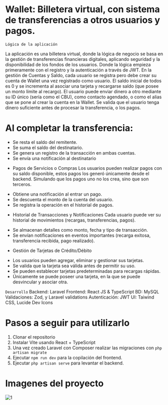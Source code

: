 # Wallet: Billetera virtual, con sistema de transferencias a otros usuarios y pagos. 
``
Lógica de la aplicación
``

La aplicación es una billetera virtual, donde la lógica de negocio se basa en la gestión de transferencias financieras digitales, aplicando seguridad y la disponibilidad de los fondos
de los usuarios. Donde la lógica empieza primeramente con el registro y la autenticación a través de JWT.
En la gestión de Cuentas y Saldo, cada usuario se registra pero debe crear su cuenta de Wallet una vez registrado como usuario. El saldo inicial de todos es 0 y se incrementa al asociar una tarjeta
y recargarse saldo (que posee un monto límite al recargo).
El usuario puede enviar dinero a otro mediante su ID único (sería como el CBU), como contacto agendado, o como el alias que se pone al crear la cuenta en la Wallet. Se valida que el usuario tenga
dinero suficiente antes de procesar la transferencia, o los pagos.

# Al completar la transferencia:
- Se resta el saldo del remitente.
- Se suma el saldo del destinatario.
- Se genera un registro de la transacción en ambas cuentas.
- Se envía una notificación al destinatario

* Pagos de Servicios o Compras
Los usuarios pueden realizar pagos con su saldo disponible, estos pagos los generó únicamente desde el backend. Simulando que los pagos uno no los crea, sino que son terceros.

- Obtiene una notificación al entrar un pago.
- Se descuenta el monto de la cuenta del usuario.
- Se registra la operación en el historial de pagos.

* Historial de Transacciones y Notificaciones
Cada usuario puede ver su historial de movimientos (recargas, transferencias, pagos).

- Se almacenan detalles como monto, fecha y tipo de transacción.
- Se envían notificaciones en eventos importantes (recarga exitosa, transferencia recibida, pago realizado).

* Gestión de Tarjetas de Crédito/Débito
- Los usuarios pueden agregar, eliminar y gestionar sus tarjetas.
- Se valida que la tarjeta sea válida antes de permitir su uso.
- Se pueden establecer tarjetas predeterminadas para recargas rápidas.
- Únicamente se puede poseer una tarjeta, en la que se puede desvincular y asociar otra.

``
Desarrollo
``
Backend: Laravel
Frontend: React JS & TypeScript
BD: MySQL
Validaciones: Zod, y Laravel validations
Autenticación: JWT 
UI: Taiwind CSS, Lucide Dev Icons

# Pasos a seguir para utilizarlo

1. Clonar el repositorio
2. Instalar Vite usando React + TypeScript
3. Una vez creado Laravel con Composer realizar las migraciones con `php artisan migrate`
4. Ejecutar `npm run dev` para la copilación del frontend.
5. Ejecutar `php artisan serve` para levantar el backend. 

# Imagenes del proyecto

![1](https://imgur.com/XIDvIvY)
